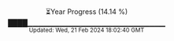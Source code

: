 <p align="center">
⏳Year Progress (14.14 %)<br>
████▁▁▁▁▁▁▁▁▁▁▁▁▁▁▁▁▁▁▁▁▁▁▁▁▁▁ <br>
<sub>Updated: Wed, 21 Feb 2024 18:02:40 GMT</sub>
</p>

